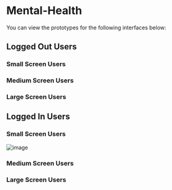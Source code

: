 # Mental-Health
You can view the prototypes for the following interfaces below:
## Logged Out Users
### Small Screen Users
### Medium Screen Users
### Large Screen Users
## Logged In Users
### Small Screen Users
![image](https://github.com/MashuAjmera/Mental-Health/blob/master/assets/img/design.png)
### Medium Screen Users
### Large Screen Users
